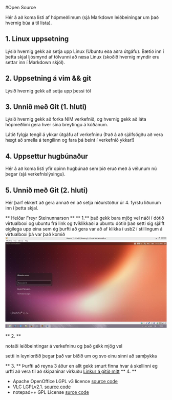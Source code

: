 #Open Source

Hér á að koma listi af hópmeðlimum (sjá Markdown leiðbeiningar um það hvernig búa á til lista).

## 1.  Linux uppsetning

Lýsið hvernig gekk að setja upp Linux (Ubuntu eða aðra útgáfu). Bætið inn í þetta skjal ljósmynd af tölvunni að ræsa Linux (skoðið hvernig myndir eru settar inn í Markdown skjöl).

## 2. Uppsetning á vim && git

Lýsið hvernig gekk að setja upp þessi tól
## 3. Unnið með Git (1. hluti)

Lýsið hvernig gekk að forka NIM verkefnið, og hvernig gekk að láta hópmeðlimi gera hver sína breytingu á kóðanum.

Látið fylgja tengil á ykkar útgáfu af verkefninu (Það á að sjálfsögðu að vera hægt að smella á tengilinn og fara þá beint í verkefnið ykkar!)
## 4. Uppsettur hugbúnaður

Hér á að koma listi yfir opinn hugbúnað sem þið eruð með á vélunum nú þegar (sjá verkefnislýsingu).

## 5. Unnið með Git (2. hluti)
Hér þarf ekkert að gera annað en að setja niðurstöður úr 4. fyrstu liðunum inn í þetta skjal.
	
** Heiðar Freyr Steinunnarson **
** 1.**
það gekk bara mjög vel náði í dótið virtualboxi og ubuntu frá link
  og tvíklikkaði a ubuntu dótið það setti sig sjálft eigilega upp eina
  sem ég þurfti að gera var að af klikka í usb2 í stillingum á
   virtualboxi þá var það komið 
![Mynd af tolvunni](12.jpg?raw=true)

** 2. **

notaði leiðbeintingar á verkefninu og það gékk mjög vel 

setti in leyniorðið þegar það var biðið um og svo einu sinni að samþykka</p>

** 3. **
Þurfti að reyna 3 áður en allt gekk smurt finna hvar á skellinni eg urfti að vera til að skipaninar virkuðu 
 [Linkur á gitið mitt](https://github.com/Hfreyr/INTOPrufa/)
** 4. **

* Apache OpenOffice  LGPL v3 licence
[source code](http://openoffice.apache.org/source.html/)  
* VLC   LGPLv2.1.
[source code](http://www.videolan.org/vlc/download-sources.html/) 
* notepad++  GPL License
[surce code](http://www.afterdawn.com/software/source_codes/notepadplusplus.cfm/)

